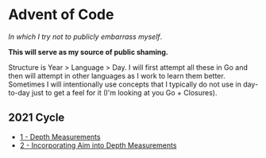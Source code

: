 # Advent of Code
_In which I try not to publicly embarrass myself_.

**This will serve as my source of public shaming.**

Structure is Year > Language > Day. I will first attempt all these in Go and then will attempt in
other languages as I work to learn them better. Sometimes I will intentionally use concepts that I
typically do not use in day-to-day just to get a feel for it (I'm looking at you Go + Closures).

## 2021 Cycle
- [1 - Depth Measurements](https://github.com/mountainerd/adventofcode/tree/main/2021/Go/01)
- [2 - Incorporating Aim into Depth Measurements](https://github.com/mountainerd/adventofcode/tree/main/2021/Go/02)